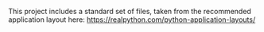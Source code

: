 This project includes a standard set of files, taken from the recommended application layout here: https://realpython.com/python-application-layouts/

